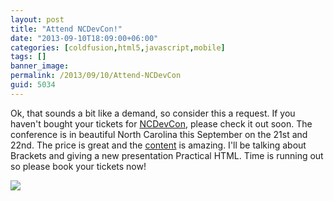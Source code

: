 ```yaml
---
layout: post
title: "Attend NCDevCon!"
date: "2013-09-10T18:09:00+06:00"
categories: [coldfusion,html5,javascript,mobile]
tags: []
banner_image: 
permalink: /2013/09/10/Attend-NCDevCon
guid: 5034
---
```


<p>
Ok, that sounds a bit like a demand, so consider this a request. If you haven't bought your tickets for <a href="http://ncdevcon.com/">NCDevCon</a>, please check it out soon. The conference is in beautiful North Carolina this September on the 21st and 22nd. The price is great and the <a href="http://ncdevcon.com/page.cfm/sessions-2013">content</a> is amazing. I'll be talking about Brackets and giving a new presentation Practical HTML. Time is running out so please book your tickets now!
</p>

<p>
<img src="https://static.raymondcamden.com/images/ncdevcon-250x250_speaking.gif" />
</p>